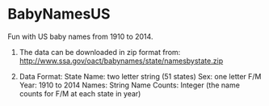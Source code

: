 # BabyNamesUS

Fun with US baby names from 1910 to 2014.

1. The data can be downloaded in zip format from:
http://www.ssa.gov/oact/babynames/state/namesbystate.zip

2. Data Format: 
State Name: two letter string (51 states)
Sex: one letter F/M
Year: 1910 to 2014
Names: String
Name Counts: Integer (the name counts for F/M at each state in year)
